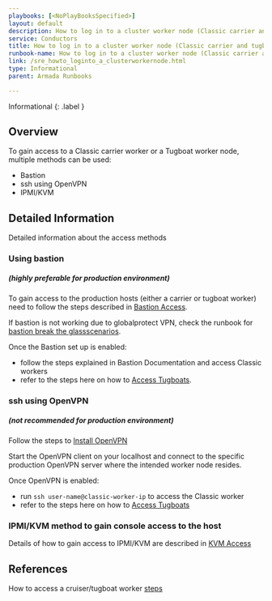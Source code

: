 ```yaml
---
playbooks: [<NoPlayBooksSpecified>]
layout: default
description: How to log in to a cluster worker node (Classic carrier and tugboat)
service: Conductors
title: How to log in to a cluster worker node (Classic carrier and tugboat)
runbook-name: How to log in to a cluster worker node (Classic carrier and tugboat)
link: /sre_howto_loginto_a_clusterworkernode.html
type: Informational
parent: Armada Runbooks

---
```


Informational
{: .label }

## Overview
To gain access to a Classic carrier worker or a Tugboat worker node, multiple methods can be used:
- Bastion
- ssh using OpenVPN
- IPMI/KVM 

## Detailed Information
Detailed information about the access methods
### Using bastion 
##### (highly preferable for  production environment)
To gain access to the production hosts (either a carrier or tugboat worker) need to follow the steps described in [Bastion Access](https://pages.github.ibm.com/alchemy-conductors/documentation-pages/docs/runbooks/bastion/access_hosts_behind_bastion.html).

If bastion is not working due to globalprotect VPN, check the runbook for [bastion break the glassscenarios](https://pages.github.ibm.com/alchemy-conductors/documentation-pages/docs/runbooks/bastion/platform_bastion_break_the_glass_scenarios.html).

Once the Bastion set up is enabled:
- follow the steps explained in Bastion Documentation and access Classic workers
- refer to the steps here on how to [Access Tugboats](https://pages.github.ibm.com/alchemy-conductors/documentation-pages/docs/runbooks/armada/armada-tugboats.html#access-the-tugboats).

### ssh using OpenVPN 
##### (not recommended for production environment)

Follow the steps to [Install OpenVPN](https://pages.github.ibm.com/alchemy-conductors/documentation-pages/docs/runbooks/vpn.html)

Start the OpenVPN client on your localhost and connect to the specific production OpenVPN server where the intended worker node resides.

Once OpenVPN is enabled:
- run `ssh user-name@classic-worker-ip` to access the Classic worker
- refer to the steps here on how to [Access Tugboats](https://pages.github.ibm.com/alchemy-conductors/documentation-pages/docs/runbooks/armada/armada-tugboats.html#access-the-tugboats)

### IPMI/KVM method to gain console access to the host
Details of how to gain access to IPMI/KVM are described in [KVM Access](https://pages.github.ibm.com/alchemy-conductors/documentation-pages/docs/runbooks/kvm_access.html)

## References
How to access a cruiser/tugboat worker [steps](https://pages.github.ibm.com/alchemy-conductors/documentation-pages/docs/runbooks/armada/armada-cruiser-worker-access.html)
